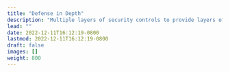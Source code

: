 ```yaml
---
title: "Defense in Depth"
description: "Multiple layers of security controls to provide layers of defense."
lead: ""
date: 2022-12-11T16:12:19-0800
lastmod: 2022-12-11T16:12:19-0800
draft: false
images: []
weight: 800
---
```

